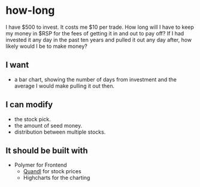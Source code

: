 how-long
========

I have $500 to invest. It costs me $10 per trade. How long will I have to keep my money in $RSP for the fees of getting it in and out to pay off? If I had invested it any day in the past ten years and pulled it out any day after, how likely would I be to make money?

## I want
* a bar chart, showing the number of days from investment and the average I would make pulling it out then.

## I can modify
* the stock pick.
* the amount of seed money.
* distribution between multiple stocks.

## It should be built with
* Polymer for Frontend
  * [Quandl](http://www.quandl.com/help/api-for-stock-data) for stock prices
  * Highcharts for the charting
